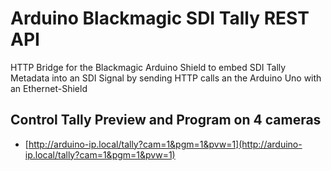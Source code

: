 # Arduino Blackmagic SDI Tally REST API
 HTTP Bridge for the Blackmagic Arduino Shield to embed SDI Tally Metadata into an SDI Signal by sending HTTP calls an the Arduino Uno with an Ethernet-Shield

## Control Tally Preview and Program on 4 cameras

*   [http://arduino-ip.local/tally?cam=1&pgm=1&pvw=1](http://arduino-ip.local/tally?cam=1&pgm=1&pvw=1)
